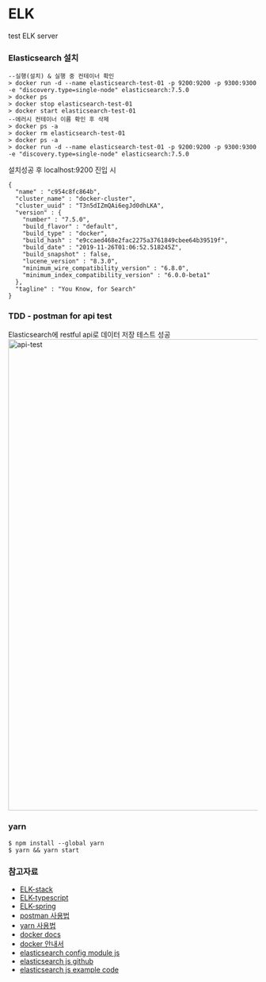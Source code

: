 # ELK
test ELK server

### Elasticsearch 설치
```
--실행(설치) & 실행 중 컨테이너 확인
> docker run -d --name elasticsearch-test-01 -p 9200:9200 -p 9300:9300 -e "discovery.type=single-node" elasticsearch:7.5.0
> docker ps
> docker stop elasticsearch-test-01
> docker start elasticsearch-test-01
--에러시 컨테이너 이름 확인 후 삭제
> docker ps -a
> docker rm elasticsearch-test-01
> docker ps -a
> docker run -d --name elasticsearch-test-01 -p 9200:9200 -p 9300:9300 -e "discovery.type=single-node" elasticsearch:7.5.0
```
설치성공 후 localhost:9200 진입 시
```
{
  "name" : "c954c8fc864b",
  "cluster_name" : "docker-cluster",
  "cluster_uuid" : "T3n5dIZmQAi6egJd0dhLKA",
  "version" : {
    "number" : "7.5.0",
    "build_flavor" : "default",
    "build_type" : "docker",
    "build_hash" : "e9ccaed468e2fac2275a3761849cbee64b39519f",
    "build_date" : "2019-11-26T01:06:52.518245Z",
    "build_snapshot" : false,
    "lucene_version" : "8.3.0",
    "minimum_wire_compatibility_version" : "6.8.0",
    "minimum_index_compatibility_version" : "6.0.0-beta1"
  },
  "tagline" : "You Know, for Search"
}
```
### TDD - postman for api test 
Elasticsearch에 restful api로 데이터 저장 테스트 성공
<img width="950" alt="api-test" src="https://user-images.githubusercontent.com/37662184/74999427-fe864600-549e-11ea-98b6-d4f2b4b32b51.png">

### yarn
```
$ npm install --global yarn
$ yarn && yarn start
```



### 참고자료

* [ELK-stack](https://www.elastic.co/kr/what-is/elk-stack)  
* [ELK-typescript](https://velog.io/@jeff0720/Elasticsearch-%EC%9D%B4%ED%95%B4%EC%99%80-%EB%A1%9C%EA%B7%B8-%EC%84%9C%EB%B2%84-%EA%B5%AC%EC%B6%95-%EC%8B%A4%EC%8A%B5%EC%9C%BC%EB%A1%9C-%ED%95%B5%EC%8B%AC-%EA%B0%9C%EB%85%90-%EC%9D%B5%ED%9E%88%EA%B8%B0)  
* [ELK-spring](https://woowabros.github.io/experience/2020/01/16/set-elk-with-alarm.html)  
* [postman 사용법](https://meetup.toast.com/posts/107)  
* [yarn 사용법](https://www.vobour.com/yarn-%EC%B2%98%EC%9D%8C-%EB%B3%B4%EB%8A%94-%EC%9E%90%EB%B0%94%EC%8A%A4%ED%81%AC%EB%A6%BD%ED%8A%B8%EC%9D%98-%EC%83%88-%ED%8C%A8%ED%82%A4%EC%A7%80-%EB%A7%A4%EB%8B%88%EC%A0%80-yarn-fir)  
* [docker docs](https://docs.docker.com/engine/reference/commandline/docker/)  
* [docker 안내서](https://subicura.com/2017/02/10/docker-guide-for-beginners-create-image-and-deploy.html)  
* [elasticsearch config module js](https://medium.com/@siddharthac6/elasticsearch-node-js-b16ea8bec427)  
* [elasticsearch js github](https://github.com/elastic/elasticsearch-js)  
* [elasticsearch js example code](https://qbox.io/blog/integrating-elasticsearch-into-node-js-application)